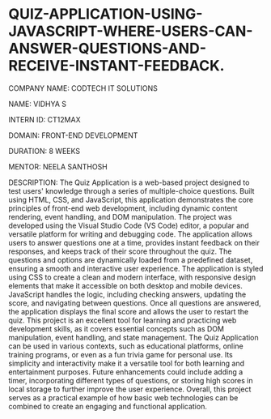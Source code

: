 # QUIZ-APPLICATION-USING-JAVASCRIPT-WHERE-USERS-CAN-ANSWER-QUESTIONS-AND-RECEIVE-INSTANT-FEEDBACK.

COMPANY NAME: CODTECH IT SOLUTIONS

NAME: VIDHYA S

INTERN ID: CT12MAX

DOMAIN: FRONT-END DEVELOPMENT

DURATION: 8 WEEKS

MENTOR: NEELA SANTHOSH

DESCRIPTION: The Quiz Application is a web-based project designed to test users' knowledge through a series of multiple-choice questions. Built using HTML, CSS, and JavaScript, this application demonstrates the core principles of front-end web development, including dynamic content rendering, event handling, and DOM manipulation. The project was developed using the Visual Studio Code (VS Code) editor, a popular and versatile platform for writing and debugging code. The application allows users to answer questions one at a time, provides instant feedback on their responses, and keeps track of their score throughout the quiz. The questions and options are dynamically loaded from a predefined dataset, ensuring a smooth and interactive user experience. The application is styled using CSS to create a clean and modern interface, with responsive design elements that make it accessible on both desktop and mobile devices. JavaScript handles the logic, including checking answers, updating the score, and navigating between questions. Once all questions are answered, the application displays the final score and allows the user to restart the quiz. This project is an excellent tool for learning and practicing web development skills, as it covers essential concepts such as DOM manipulation, event handling, and state management. The Quiz Application can be used in various contexts, such as educational platforms, online training programs, or even as a fun trivia game for personal use. Its simplicity and interactivity make it a versatile tool for both learning and entertainment purposes. Future enhancements could include adding a timer, incorporating different types of questions, or storing high scores in local storage to further improve the user experience. Overall, this project serves as a practical example of how basic web technologies can be combined to create an engaging and functional application.
